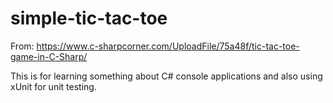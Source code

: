 # simple-tic-tac-toe
From: https://www.c-sharpcorner.com/UploadFile/75a48f/tic-tac-toe-game-in-C-Sharp/

This is for learning something about C# console applications and also using xUnit for unit testing.

